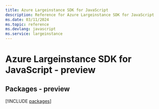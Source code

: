```yaml
---
title: Azure Largeinstance SDK for JavaScript
description: Reference for Azure Largeinstance SDK for JavaScript
ms.date: 03/11/2024
ms.topic: reference
ms.devlang: javascript
ms.service: largeinstance
---
```

# Azure Largeinstance SDK for JavaScript - preview
## Packages - preview
[!INCLUDE [packages](largeinstance-index.md)]